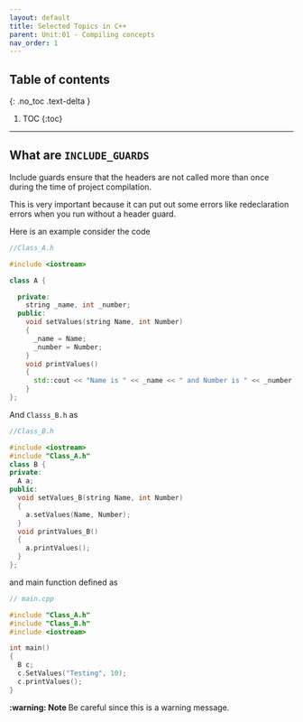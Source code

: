 ```yaml
---
layout: default
title: Selected Topics in C++
parent: Unit:01 - Compiling concepts
nav_order: 1
---
```




## Table of contents
{: .no_toc .text-delta }

1. TOC
{:toc}

---

## What are `INCLUDE_GUARDS`

Include guards ensure that the headers are not called more than once during the time of project compilation.

This is very important because it can put out some errors like redeclaration errors when you run without a header guard.


Here is an example consider the code

```cpp
//Class_A.h

#include <iostream>

class A {

  private:
    string _name, int _number;
  public:
    void setValues(string Name, int Number)
    {
      _name = Name;
      _number = Number;
    }
    void printValues()
    {
      std::cout << "Name is " << _name << " and Number is " << _number << std::endl;
    }
};
```

And `Classs_B.h` as

```cpp
//Class_B.h

#include <iostream>
#include "Class_A.h"
class B {
private:
  A a;
public:
  void setValues_B(string Name, int Number)
  {
    a.setValues(Name, Number);
  }
  void printValues_B()
  {
    a.printValues();
  }
};
```

and main function defined as

```cpp
// main.cpp

#include "Class_A.h"
#include "Class_B.h"
#include <iostream>

int main()
{
  B c;
  c.SetValues("Testing", 10);
  c.printValues();
}
```


<div class="alert alert-warning" role="alert">
  <strong> :warning: Note </strong>
  Be careful since this is a warning message.
</div>
